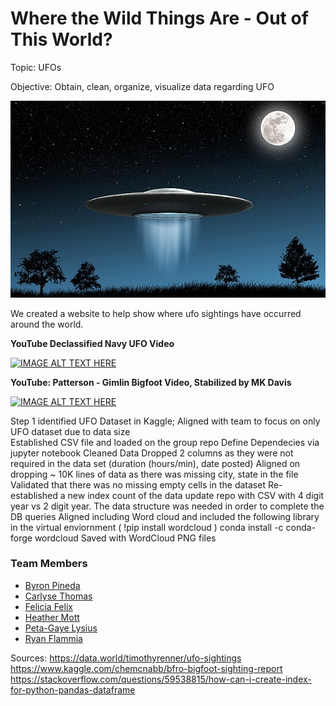 # Where the Wild Things Are - Out of This World?

Topic: UFOs 

Objective: Obtain, clean, organize, visualize data regarding UFO 

![alien](images/flying_saucer.png)


We created a website to help show where ufo sightings have occurred around the world.


**YouTube Declassified Navy UFO Video**

[![IMAGE ALT TEXT HERE](http://img.youtube.com/vi/2TumprpOwHY/0.jpg)](https://www.youtube.com/watch?v=2TumprpOwHY)

**YouTube: Patterson - Gimlin Bigfoot Video, Stabilized by MK Davis**

[![IMAGE ALT TEXT HERE](http://img.youtube.com/vi/Q60mSMmhTZU/0.jpg)](https://www.youtube.com/watch?v=Q60mSMmhTZU)

Step 1 
    identified UFO Dataset in Kaggle; Aligned with team to focus on only UFO dataset due to data size   
    Established CSV file and loaded on the group repo
    Define Dependecies via jupyter notebook
        Cleaned Data 
        Dropped 2 columns as they were not required in the data set (duration (hours/min), date posted)
        Aligned on dropping ~ 10K lines of data as there was missing city, state in the file    
        Validated that there was no missing empty cells in the dataset
        Re-established a new index count of the data 
        update repo with CSV with 4 digit year vs 2 digit year.  The data structure was needed in order to complete the DB queries 
        Aligned including Word cloud and included the following library in the virtual enviornment ( !pip install wordcloud   )
            conda install -c conda-forge wordcloud
                Saved with WordCloud PNG files
         
           
           

### Team Members
- [Byron Pineda](https://github.com/byronpineda225)
- [Carlyse Thomas](https://github.com/CLyseT)
- [Felicia Felix](https://github.com/Felicia620)
- [Heather Mott](https://github.com/HeathMo)
- [Peta-Gaye Lysius](https://github.com/petagaye2001)
- [Ryan Flammia](https://github.com/rflammia-py)



    
Sources:
    https://data.world/timothyrenner/ufo-sightings
    https://www.kaggle.com/chemcnabb/bfro-bigfoot-sighting-report 
    https://stackoverflow.com/questions/59538815/how-can-i-create-index-for-python-pandas-dataframe
    
